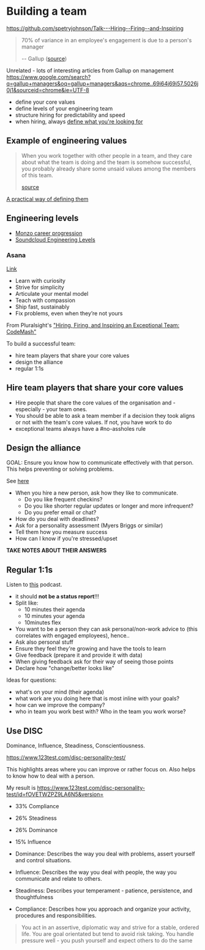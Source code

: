 # Building a team

https://github.com/spetryjohnson/Talk---Hiring--Firing--and-Inspiring

> 70% of variance in an employee's engagement is due to a person's manager
>
> -- Gallup ([source](https://news.gallup.com/businessjournal/182792/managers-account-variance-employee-engagement.aspx))

Unrelated - lots of interesting articles from Gallup on management https://www.google.com/search?q=gallup+managers&oq=gallup+managers&aqs=chrome..69i64j69i57.5026j0j1&sourceid=chrome&ie=UTF-8

- define your core values
- define levels of your engineering team
- structure hiring for predictability and speed
- when hiring, always [define what you're looking for](https://asana.com/eng/interview-guide)

## Example of engineering values

> When you work together with other people in a team, and they care about what the team is doing and the team is somehow successful, you probably already share some unsaid values among the members of this team.
>
> [source](https://hackernoon.com/actionable-core-values-for-your-engineering-team-922a4d6cf46a)

[A practical way of defining them](https://hackernoon.com/actionable-core-values-for-your-engineering-team-922a4d6cf46a)

## Engineering levels

- [Monzo career progression](https://progression.monzo.com/)
- [Soundcloud Engineering Levels](https://developers.soundcloud.com/blog/engineering-levels)

### Asana

[Link](https://blog.asana.com/2016/05/asana-engineering-values/)

- Learn with curiosity
- Strive for simplicity
- Articulate your mental model
- Teach with compassion
- Ship fast, sustainably
- Fix problems, even when they’re not yours

From Pluralsight's ["Hiring, Firing, and Inspiring an Exceptional Team: CodeMash"](https://app.pluralsight.com/course-player?clipId=fd125e12-2e25-40a5-a750-db222264cfe4)

To build a successful team:

- hire team players that share your core values
- design the alliance
- regular 1:1s

## Hire team players that share your core values

- Hire people that share the core values of the organisation and - especially - your team ones.
- You should be able to ask a team member if a decision they took aligns or not with the team's core values. If not, you have work to do
- exceptional teams always have a #no-assholes rule

## Design the alliance

GOAL: Ensure you know how to communicate effectively with that person. This helps preventing or solving problems.

See [here](https://www.anneloehr.com/2017/12/14/managers-do-this-first/)

- When you hire a new person, ask how they like to communicate.
  - Do you like frequent checkins?
  - Do you like shorter regular updates or longer and more infrequent?
  - Do you prefer email or chat?
- How do you deal with deadlines?
- Ask for a personality assessment (Myers Briggs or similar)
- Tell them how you measure success
- How can I know if you're stressed/upset

**TAKE NOTES ABOUT THEIR ANSWERS**

## Regular 1:1s

Listen to [this](https://www.manager-tools.com/2005/07/the-single-most-effective-management-tool-part-1) podcast.

- it should **not be a status report**!!!
- Split like:
  - 10 minutes their agenda
  - 10 minutes your agenda
  - 10minutes flex
- You want to be a person they can ask personal/non-work advice to (this correlates with engaged employees), hence..
- Ask also personal stuff
- Ensure they feel they're growing and have the tools to learn
- Give feedback (prepare it and provide it with data)
- When giving feedback ask for their way of seeing those points
- Declare how "change/better looks like"

Ideas for questions:

- what's on your mind (their agenda)
- what work are you doing here that is most inline with your goals?
- how can we improve the company?
- who in team you work best with? Who in the team you work worse?

## Use DISC

Dominance, Influence, Steadiness, Conscientiousness.

https://www.123test.com/disc-personality-test/

This highlights areas where you can improve or rather focus on.
Also helps to know how to deal with a person.

My result is https://www.123test.com/disc-personality-test/id=fOVETWZPZ9LA6N5&version=

- 33% Compliance
- 26% Steadiness
- 26% Dominance
- 15% Influence

- Dominance: Describes the way you deal with problems, assert yourself and control situations.
- Influence: Describes the way you deal with people, the way you communicate and relate to others.
- Steadiness: Describes your temperament - patience, persistence, and thoughtfulness
- Compliance: Describes how you approach and organize your activity, procedures and responsibilities.

> You act in an assertive, diplomatic way and strive for a stable, ordered life. You are goal orientated but tend to avoid risk taking. You handle pressure well - you push yourself and expect others to do the same
